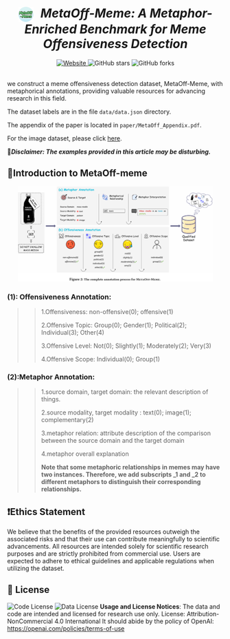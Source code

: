 <div align="center">
    <h1 align="center">
        <img src="./assets/logo.png" alt="logo" height="35" style="vertical-align: middle; margin-right: 10px;" />
        <b><em>MetaOff-Meme: A Metaphor-Enriched Benchmark for Meme Offensiveness Detection</em></b>
    </h1>
    <a href="https://meizhiyuan88666.github.io/MetaOff-Meme.github.io/" target="_blank">
        <img alt="Website" src="https://img.shields.io/badge/🌎Website-MetaOff--Meme-blue.svg" height="25"/>
    </a>
    <a>
        <img src="https://img.shields.io/github/stars/MeiZhiyuan88666/MateOff_Meme?style=flat&logo=github" alt="GitHub stars" height="25"/>
    </a>
    <a>
        <img src="https://img.shields.io/github/forks/MeiZhiyuan88666/MateOff_Meme?style=flat&logo=github" alt="GitHub forks" height="25"/>
    </a></div><br>


we construct a meme offensiveness detection dataset, MetaOff-Meme, with metaphorical annotations, providing valuable resources for advancing research in this field.

The dataset labels are in the file `data/data.json` directory.

The appendix of the paper is located in `paper/MetaOff_Appendix.pdf`.

For the image dataset, please click [here](https://drive.google.com/file/d/1R4pAiawNSOJnPBPe9_BSnJJlWc1O_gy2/view?usp=sharing).

🚨***Disclaimer: The examples provided in this article may be disturbing.***

## 🌟Introduction to MetaOff-meme

<p align="center">
  <img src="./assets/F2.png" style="width: 90%; height: auto">
</p>

### (1): Offensiveness Annotation:

> > 1.Offensiveness:	non-offensive(0);	offensive(1)
> >
> > 2.Offensive Topic:	Group(0);	Gender(1);	Political(2);	Individual(3);	Other(4)
> >
> > 3.Offensive Level:	Not(0);	Slightly(1);	Moderately(2);	Very(3)	
> >
> > 4.Offensive Scope:	Individual(0);	Group(1)

### (2):Metaphor Annotation: 

> > 1.source domain, target domain: 	the relevant description of things.
> >
> > 2.source modality, target modality : text(0);	image(1);	complementary(2)
> >
> > 3.metaphor relation: 	attribute description of the comparison between the source domain and the target domain
> >
> > 4.metaphor overall explanation
> >
> > **Note that some metaphoric relationships in memes may have two instances. Therefore, we add subscripts _1 and _2 to different metaphors to distinguish their corresponding relationships.**

## ❗Ethics Statement

We believe that the benefits of the provided resources outweigh the associated risks and that their use can contribute meaningfully to scientific advancements.  All resources are intended solely for scientific research purposes and are strictly prohibited from commercial use.  Users are expected to adhere to ethical guidelines and applicable regulations when utilizing the dataset.

## 📄 License

![Code License](https://img.shields.io/badge/Code%20License-Apache_2.0-green.svg) ![Data License](https://img.shields.io/badge/Data%20License-CC%20By%20NC%204.0-red.svg) **Usage and License Notices**: The data and code are intended and licensed for research use only.
License: Attribution-NonCommercial 4.0 International It should abide by the policy of OpenAI: https://openai.com/policies/terms-of-use
